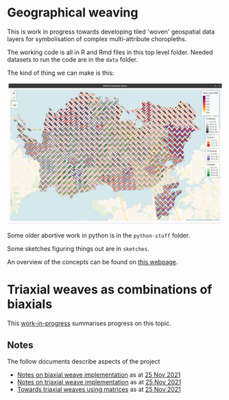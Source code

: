 # Geographical weaving
This is work in progress towards developing tiled 'woven' geospatial data layers for symbolisation of complex multi-attribute choropleths.  

The working code is all in R and Rmd files in this top level folder. Needed datasets to run the code are in the `data` folder.

The kind of thing we can make is this:

![a weave map](example.png)

Some older abortive work in python is in the `python-stuff` folder.

Some sketches figuring things out are in `sketches`.

An overview of the concepts can be found on [this webpage](https://dosull.github.io/weaving-space/NZCS-Nov-2021/make-weave-map.html).

# Triaxial weaves as combinations of biaxials
This [work-in-progress](https://dosull.github.io/weaving-space/three-way-matrices.html) summarises progress on this topic.

## Notes
The follow documents describe aspects of the project

+ [Notes on biaxial weave implementation](https://dosull.github.io/weaving-space/notes-on-biaxial-weave-implementation.html) as at [25 Nov 2021](https://github.com/DOSull/weaving-space/commit/735c6a828f682c52afd0fddf3570ce5fa4badaf3)
+ [Notes on triaxial weave implementation](https://dosull.github.io/weaving-space/notes-on-triaxial-weave-implementation.html) as at [25 Nov 2021](https://github.com/DOSull/weaving-space/commit/735c6a828f682c52afd0fddf3570ce5fa4badaf3)
+ [Towards triaxial weaves using matrices](https://dosull.github.io/weaving-space/towards-triaxial-weaves-using-matrices.html) as at [25 Nov 2021](https://github.com/DOSull/weaving-space/commit/735c6a828f682c52afd0fddf3570ce5fa4badaf3)
